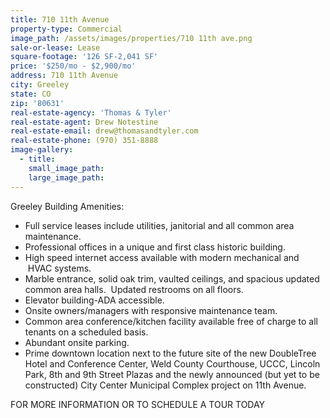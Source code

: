 ```yaml
---
title: 710 11th Avenue
property-type: Commercial
image_path: /assets/images/properties/710 11th ave.png
sale-or-lease: Lease
square-footage: '126 SF-2,041 SF'
price: '$250/mo - $2,900/mo'
address: 710 11th Avenue
city: Greeley
state: CO
zip: '80631'
real-estate-agency: 'Thomas & Tyler'
real-estate-agent: Drew Notestine
real-estate-email: drew@thomasandtyler.com
real-estate-phone: (970) 351-8888
image-gallery:
  - title:
    small_image_path:
    large_image_path:
---
```



Greeley Building Amenities:

* Full service leases include utilities, janitorial and all common area maintenance.
* Professional offices in a unique and first class historic building.
* High speed internet access available with modern mechanical and &nbsp;HVAC systems.
* Marble entrance, solid oak trim, vaulted ceilings, and spacious updated common area halls. &nbsp;Updated restrooms on all floors.
* Elevator building-ADA accessible.
* Onsite owners/managers with responsive maintenance team.
* Common area conference/kitchen facility available free of charge to all tenants on a scheduled basis.
* Abundant onsite parking.
* Prime downtown location next to the future site of the new DoubleTree Hotel and Conference Center, Weld County Courthouse, UCCC, Lincoln Park, 8th and 9th Street Plazas and the newly announced (but yet to be constructed) City Center Municipal Complex project on 11th Avenue.


FOR MORE INFORMATION OR TO SCHEDULE A TOUR TODAY